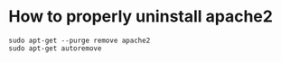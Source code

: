 # How to properly uninstall apache2

```
sudo apt-get --purge remove apache2
sudo apt-get autoremove
```
